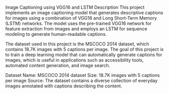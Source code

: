 Image Captioning using VGG16 and LSTM
Description
This project implements an image captioning model that generates descriptive captions for images using a combination of VGG16 and Long Short-Term Memory (LSTM) networks. The model uses the pre-trained VGG16 network for feature extraction from images and employs an LSTM for sequence modeling to generate human-readable captions.

The dataset used in this project is the MSCOCO 2014 dataset, which contains 18.7K images with 5 captions per image. The goal of this project is to train a deep learning model that can automatically generate captions for images, which is useful in applications such as accessibility tools, automated content generation, and image search.

Dataset
Name: MSCOCO 2014 dataset
Size: 18.7K images with 5 captions per image
Source: 
The dataset contains a diverse collection of everyday images annotated with captions describing the content.

